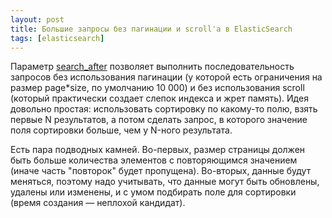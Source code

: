 ```yaml
---
layout: post
title: Большие запросы без пагинации и scroll'а в ElasticSearch
tags: [elasticsearch]
---
```

Параметр [search_after](https://www.elastic.co/guide/en/elasticsearch/reference/6.8/search-request-search-after.html) позволяет выполнить последовательность запросов без использования пагинации (у которой есть ограничения на размер page*size, по умолчанию 10 000) и без использования scroll (который практически создает слепок индекса и жрет память). Идея довольно простая: использовать сортировку по какому-то полю, взять первые N результатов, а потом сделать запрос, в которого значение поля сортировки больше, чем у N-ного результата.

Есть пара подводных камней. Во-первых, размер страницы должен быть больше количества элементов с повторяющимся значением (иначе часть "повторок" будет пропущена). Во-вторых, данные будут меняться, поэтому надо учитывать, что данные могут быть обновлены, удалены или изменены, и с умом подбирать поле для сортировки (время создания — неплохой кандидат).


